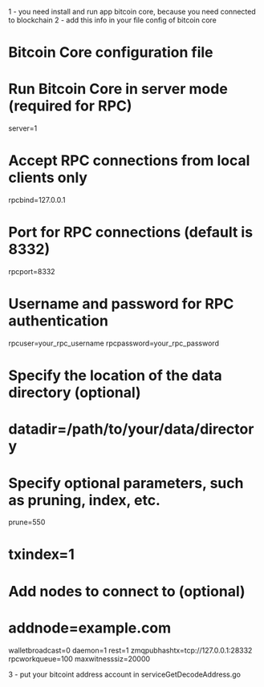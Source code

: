   1 - you need install and run app bitcoin core, because you need connected to blockchain
  2 - add this info in your file config of bitcoin core
  # Bitcoin Core configuration file
  
  # Run Bitcoin Core in server mode (required for RPC)
  server=1
  
  # Accept RPC connections from local clients only
  rpcbind=127.0.0.1
  
  # Port for RPC connections (default is 8332)
  rpcport=8332
  
  # Username and password for RPC authentication
  rpcuser=your_rpc_username
  rpcpassword=your_rpc_password
  
  # Specify the location of the data directory (optional)
  # datadir=/path/to/your/data/directory
  
  # Specify optional parameters, such as pruning, index, etc.
  prune=550
  # txindex=1
  
  # Add nodes to connect to (optional)
  # addnode=example.com
  
  walletbroadcast=0
  daemon=1
  rest=1
  zmqpubhashtx=tcp://127.0.0.1:28332
  rpcworkqueue=100
  maxwitnesssiz=20000
  
  3 - put your bitcoint address account in serviceGetDecodeAddress.go
